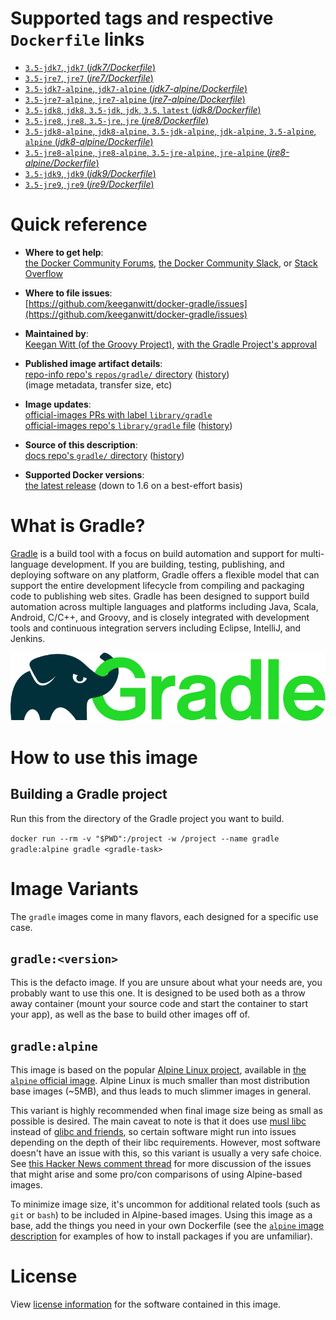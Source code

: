 <!--

********************************************************************************

WARNING:

    DO NOT EDIT "gradle/README.md"

    IT IS AUTO-GENERATED

    (from the other files in "gradle/" combined with a set of templates)

********************************************************************************

-->

# Supported tags and respective `Dockerfile` links

-	[`3.5-jdk7`, `jdk7` (*jdk7/Dockerfile*)](https://github.com/keeganwitt/docker-gradle/blob/fac6450faeec2232e1ed15051a751236e40ffda2/jdk7/Dockerfile)
-	[`3.5-jre7`, `jre7` (*jre7/Dockerfile*)](https://github.com/keeganwitt/docker-gradle/blob/fac6450faeec2232e1ed15051a751236e40ffda2/jre7/Dockerfile)
-	[`3.5-jdk7-alpine`, `jdk7-alpine` (*jdk7-alpine/Dockerfile*)](https://github.com/keeganwitt/docker-gradle/blob/fac6450faeec2232e1ed15051a751236e40ffda2/jdk7-alpine/Dockerfile)
-	[`3.5-jre7-alpine`, `jre7-alpine` (*jre7-alpine/Dockerfile*)](https://github.com/keeganwitt/docker-gradle/blob/fac6450faeec2232e1ed15051a751236e40ffda2/jre7-alpine/Dockerfile)
-	[`3.5-jdk8`, `jdk8`, `3.5-jdk`, `jdk`, `3.5`, `latest` (*jdk8/Dockerfile*)](https://github.com/keeganwitt/docker-gradle/blob/fac6450faeec2232e1ed15051a751236e40ffda2/jdk8/Dockerfile)
-	[`3.5-jre8`, `jre8`, `3.5-jre`, `jre` (*jre8/Dockerfile*)](https://github.com/keeganwitt/docker-gradle/blob/fac6450faeec2232e1ed15051a751236e40ffda2/jre8/Dockerfile)
-	[`3.5-jdk8-alpine`, `jdk8-alpine`, `3.5-jdk-alpine`, `jdk-alpine`, `3.5-alpine`, `alpine` (*jdk8-alpine/Dockerfile*)](https://github.com/keeganwitt/docker-gradle/blob/fac6450faeec2232e1ed15051a751236e40ffda2/jdk8-alpine/Dockerfile)
-	[`3.5-jre8-alpine`, `jre8-alpine`, `3.5-jre-alpine`, `jre-alpine` (*jre8-alpine/Dockerfile*)](https://github.com/keeganwitt/docker-gradle/blob/fac6450faeec2232e1ed15051a751236e40ffda2/jre8-alpine/Dockerfile)
-	[`3.5-jdk9`, `jdk9` (*jdk9/Dockerfile*)](https://github.com/keeganwitt/docker-gradle/blob/fac6450faeec2232e1ed15051a751236e40ffda2/jdk9/Dockerfile)
-	[`3.5-jre9`, `jre9` (*jre9/Dockerfile*)](https://github.com/keeganwitt/docker-gradle/blob/fac6450faeec2232e1ed15051a751236e40ffda2/jre9/Dockerfile)

# Quick reference

-	**Where to get help**:  
	[the Docker Community Forums](https://forums.docker.com/), [the Docker Community Slack](https://blog.docker.com/2016/11/introducing-docker-community-directory-docker-community-slack/), or [Stack Overflow](https://stackoverflow.com/search?tab=newest&q=docker)

-	**Where to file issues**:  
	[https://github.com/keeganwitt/docker-gradle/issues](https://github.com/keeganwitt/docker-gradle/issues)

-	**Maintained by**:  
	[Keegan Witt (of the Groovy Project)](https://github.com/keeganwitt/docker-gradle), [with the Gradle Project's approval](https://discuss.gradle.org/t/official-docker-images/21159/8)

-	**Published image artifact details**:  
	[repo-info repo's `repos/gradle/` directory](https://github.com/docker-library/repo-info/blob/master/repos/gradle) ([history](https://github.com/docker-library/repo-info/commits/master/repos/gradle))  
	(image metadata, transfer size, etc)

-	**Image updates**:  
	[official-images PRs with label `library/gradle`](https://github.com/docker-library/official-images/pulls?q=label%3Alibrary%2Fgradle)  
	[official-images repo's `library/gradle` file](https://github.com/docker-library/official-images/blob/master/library/gradle) ([history](https://github.com/docker-library/official-images/commits/master/library/gradle))

-	**Source of this description**:  
	[docs repo's `gradle/` directory](https://github.com/docker-library/docs/tree/master/gradle) ([history](https://github.com/docker-library/docs/commits/master/gradle))

-	**Supported Docker versions**:  
	[the latest release](https://github.com/docker/docker/releases/latest) (down to 1.6 on a best-effort basis)

# What is Gradle?

[Gradle](https://gradle.org/) is a build tool with a focus on build automation and support for multi-language development. If you are building, testing, publishing, and deploying software on any platform, Gradle offers a flexible model that can support the entire development lifecycle from compiling and packaging code to publishing web sites. Gradle has been designed to support build automation across multiple languages and platforms including Java, Scala, Android, C/C++, and Groovy, and is closely integrated with development tools and continuous integration servers including Eclipse, IntelliJ, and Jenkins.

![logo](https://raw.githubusercontent.com/docker-library/docs/c3d3ca6beed000f9ba6eabc98f3399158f520256/gradle/logo.png)

# How to use this image

## Building a Gradle project

Run this from the directory of the Gradle project you want to build.

`docker run --rm -v "$PWD":/project -w /project --name gradle gradle:alpine gradle <gradle-task>`

# Image Variants

The `gradle` images come in many flavors, each designed for a specific use case.

## `gradle:<version>`

This is the defacto image. If you are unsure about what your needs are, you probably want to use this one. It is designed to be used both as a throw away container (mount your source code and start the container to start your app), as well as the base to build other images off of.

## `gradle:alpine`

This image is based on the popular [Alpine Linux project](http://alpinelinux.org), available in [the `alpine` official image](https://hub.docker.com/_/alpine). Alpine Linux is much smaller than most distribution base images (~5MB), and thus leads to much slimmer images in general.

This variant is highly recommended when final image size being as small as possible is desired. The main caveat to note is that it does use [musl libc](http://www.musl-libc.org) instead of [glibc and friends](http://www.etalabs.net/compare_libcs.html), so certain software might run into issues depending on the depth of their libc requirements. However, most software doesn't have an issue with this, so this variant is usually a very safe choice. See [this Hacker News comment thread](https://news.ycombinator.com/item?id=10782897) for more discussion of the issues that might arise and some pro/con comparisons of using Alpine-based images.

To minimize image size, it's uncommon for additional related tools (such as `git` or `bash`) to be included in Alpine-based images. Using this image as a base, add the things you need in your own Dockerfile (see the [`alpine` image description](https://hub.docker.com/_/alpine/) for examples of how to install packages if you are unfamiliar).

# License

View [license information](https://gradle.org/license/) for the software contained in this image.
